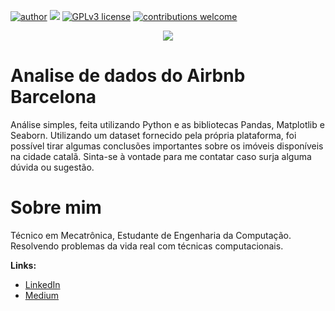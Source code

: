 
[![author](https://img.shields.io/badge/author-henriquepaes-red.svg)](https://www.linkedin.com/in/) [![](https://img.shields.io/badge/python-3.7+-blue.svg)](https://www.python.org/downloads/release/python-365/) [![GPLv3 license](https://img.shields.io/badge/License-GPLv3-blue.svg)](http://perso.crans.org/besson/LICENSE.html) [![contributions welcome](https://img.shields.io/badge/contributions-welcome-brightgreen.svg?style=flat)](https://github.com/henriquepaes1)

<p align="center">
  <img src="https://images.unsplash.com/photo-1583422409516-2895a77efded?ixid=MnwxMjA3fDB8MHxwaG90by1wYWdlfHx8fGVufDB8fHx8&ixlib=rb-1.2.1&auto=format&fit=crop&w=750&q=80" >
</p>

# Analise de dados do Airbnb Barcelona
Análise simples, feita utilizando Python e as bibliotecas Pandas, Matplotlib e Seaborn. Utilizando um dataset fornecido pela própria plataforma, foi possível tirar algumas conclusões importantes sobre os imóveis disponíveis na cidade catalã. Sinta-se à vontade para me contatar caso surja alguma dúvida ou sugestão.

# Sobre mim
Técnico em Mecatrônica, Estudante de Engenharia da Computação. Resolvendo problemas da vida real com técnicas computacionais.


**Links:**
* [LinkedIn](www.linkedin.com/in/henriquepaes1)
* [Medium](https://medium.com/@hpaesdesouza)







